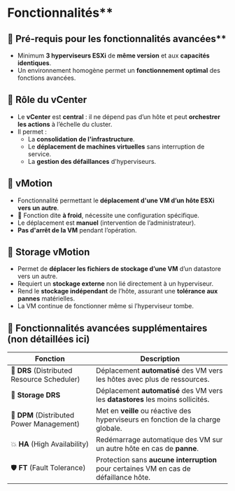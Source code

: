 # Fonctionnalités**

## 🧱 Pré-requis pour les fonctionnalités avancées**

- Minimum **3 hyperviseurs ESXi** de **même version** et aux **capacités identiques**.
- Un environnement homogène permet un **fonctionnement optimal** des fonctions avancées.



## **🧠 Rôle du vCenter**

- Le **vCenter** est **central** : il ne dépend pas d’un hôte et peut **orchestrer les actions** à l’échelle du cluster.
- Il permet :
  - La **consolidation de l'infrastructure**.
  - Le **déplacement de machines virtuelles** sans interruption de service.
  - La **gestion des défaillances** d'hyperviseurs.



## **🔄 vMotion**

- Fonctionnalité permettant le **déplacement d'une VM d’un hôte ESXi vers un autre**.
- 🧊 Fonction dite **à froid**, nécessite une configuration spécifique.
- Le déplacement est **manuel** (intervention de l’administrateur).
- **Pas d'arrêt de la VM** pendant l’opération.

## **💾 Storage vMotion**

- Permet de **déplacer les fichiers de stockage d’une VM** d’un datastore vers un autre.
- Requiert un **stockage externe** non lié directement à un hyperviseur.
- Rend le **stockage indépendant** de l’hôte, assurant une **tolérance aux pannes** matérielles.
- La VM continue de fonctionner même si l’hyperviseur tombe.

## **🤖 Fonctionnalités avancées supplémentaires (non détaillées ici)**

| **Fonction** | **Description** |
|----|----|
| 🔁 **DRS** (Distributed Resource Scheduler) | Déplacement **automatisé** des VM vers les hôtes avec plus de ressources. |
| 💽 **Storage DRS** | Déplacement **automatisé** des VM vers les **datastores** les moins sollicités. |
| 🌙 **DPM** (Distributed Power Management) | Met en **veille** ou réactive des hyperviseurs en fonction de la charge globale. |
| 💥 **HA** (High Availability) | Redémarrage automatique des VM sur un autre hôte en cas de **panne**. |
| 🛡️ **FT** (Fault Tolerance) | Protection sans **aucune interruption** pour certaines VM en cas de défaillance hôte. |

